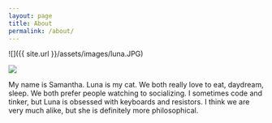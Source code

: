 ```yaml
---
layout: page
title: About
permalink: /about/
---
```


![]({{ site.url }}/assets/images/luna.JPG)

<img style="float: left, max-width=50%, max-height=50%" src="{{ site.url }}/assets/images/luna.JPG">

My name is Samantha. Luna is my cat. 
We both really love to eat, daydream, sleep. We both prefer people watching to socializing. 
I sometimes code and tinker, but Luna is obsessed with keyboards and resistors. 
I think we are very much alike, but she is definitely more philosophical. 


